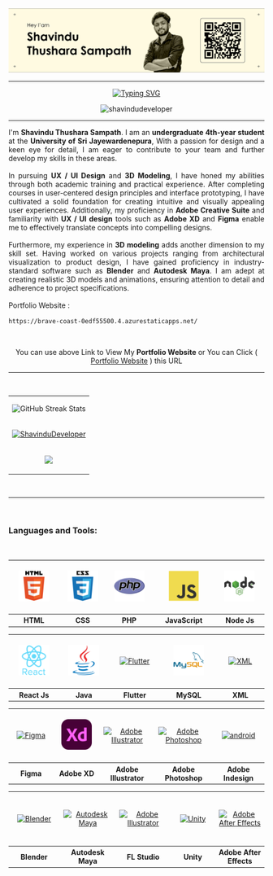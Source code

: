 <img src="https://github.com/ShavinduDeveloper/ShavinduDeveloper/blob/03b5d551d69b422b6cad7319e6d4248945bf8845/Resources/Cover%20Photo.png" alt="Cover Photo" />
  
  ---

<p align="center">
<a href="https://git.io/typing-svg"><img src="https://readme-typing-svg.herokuapp.com?font=Fira+Code&size=15&pause=1000&color=FFFAE1&center=true&vCenter=true&random=false&width=435&lines=I'm+Shavindu+Thushara+Sampath;I+am+an+undergraduate+4th-year+student+at;University+of+Sri+Jayewardenepura.;I'm+UX+%2F+UI+Designer;I'm+3D+Artist+;I'm+Foley+Artist;I'm+Graphic+Designer;I'm+Web+Developer;I'm+Mobile+Application+Developer;I'm+Desktop+Application+Developer;I'm+Logo+Designer" alt="Typing SVG" /></a>
</p>
  
  <p align="center"> <img src="https://komarev.com/ghpvc/?username=shavindudeveloper&label=Profile%20views&color=0e75b6&style=flat" alt="shavindudeveloper" width="150px"/> </p>
  
  ---
  
  <p align="justify">
    I'm <b>Shavindu Thushara Sampath</b>. I am an <b>undergraduate 4th-year student</b> at the <b>University of Sri Jayewardenepura</b>, With a passion for design and a keen eye for detail, I am eager to contribute to your team and further develop my skills in these areas.
    <br><br>
    In pursuing <b>UX / UI Design</b> and <b>3D Modeling</b>, I have honed my abilities through both academic training and practical experience. After completing courses in user-centered design principles and interface prototyping, I have cultivated a solid foundation for creating intuitive and visually appealing user experiences. Additionally, my proficiency in <b>Adobe Creative Suite</b> and familiarity with <b>UX / UI design</b> tools such as <b>Adobe XD</b> and <b>Figma</b> enable me to effectively translate concepts into compelling designs.
    <br>
    <br>
    Furthermore, my experience in <b>3D modeling</b> adds another dimension to my skill set. Having worked on various projects ranging from architectural visualization to product design, I have gained proficiency in industry-standard software such as <b>Blender</b> and <b>Autodesk Maya</b>. I am adept at creating realistic 3D models and animations, ensuring attention to detail and adherence to project specifications. 
    <br>
    <br>
    Portfolio Website : 
    
    https://brave-coast-0edf55500.4.azurestaticapps.net/
  <br>
  <p align="center">You can use above Link to View My <b>Portfolio Website</b> or You can Click ( <a href="https://brave-coast-0edf55500.4.azurestaticapps.net/">Portfolio Website</a> ) this URL </p>
  
  ---
  <br>
</p>

<table align="center">
  <tr>
    <td colspan="2">
      <p align="center">
        <img src="https://github-readme-streak-stats.herokuapp.com/?user=ShavinduDeveloper&theme=dark&date_format=j%20M%5B%20Y%5D&currStreakLabel=6FDA44&fire=6FDA44&ring=6FDA44" alt="GitHub Streak Stats" height="200" />
      </p>
    </td>
  </tr>
  <tr align="center">
    <td colspan="2">
      <p align="center">
        
  [![ShavinduDeveloper](https://github-readme-stats.vercel.app/api?username=ShavinduDeveloper\&show_icons=true\&theme=dark#gh-dark-mode-only)](https://github.com/ShavinduDeveloper)
      </p>
    </td>
  </tr>
  <tr align="center">
    <td colspan="2">
      <p align="center">
        <img src="https://github-readme-stats.vercel.app/api/top-langs/?username=ShavinduDeveloper&hide=TeX&title_color=6FDA44&text_color=c9cacc&icon_color=blueviolet&bg_color=1d1f21&theme=dark">
      </p>
    </td>
  </tr>
</table>
<br>

---
<br>

### Languages and Tools:

<br>

<table>
  <tr>
    <td width="200px" height="100px">
      <a href="https://www.w3.org/html/" target="_blank" rel="noreferrer">
        <p align="center">
          <img src="https://raw.githubusercontent.com/devicons/devicon/master/icons/html5/html5-original-wordmark.svg" alt="HTML" width="60" height="60"/>
        </p>
      </a>
    </td>
    <td width="200px" height="100px">
      <a href="https://www.w3schools.com/css/" target="_blank" rel="noreferrer">
        <p align="center">
          <img src="https://raw.githubusercontent.com/devicons/devicon/master/icons/css3/css3-original-wordmark.svg" alt="CSS" width="60" height="60"/>
        </p>
      </a>
    </td>
    <td width="200px" height="100px">
      <a href="https://www.php.net" target="_blank" rel="noreferrer">
        <p align="center">
          <img src="https://raw.githubusercontent.com/devicons/devicon/master/icons/php/php-original.svg" alt="PHP" width="60" height="60"/>
        </p>
      </a>
    </td>
    <td width="200px" height="100px">
      <a href="https://developer.mozilla.org/en-US/docs/Web/JavaScript" target="_blank" rel="noreferrer">
        <p align="center">
          <img src="https://raw.githubusercontent.com/devicons/devicon/master/icons/javascript/javascript-original.svg" alt="JavaScript" width="60" height="60"/>
        </p>
      </a>
    </td>
    <td width="200px" height="100px">
      <a href="https://nodejs.org" target="_blank" rel="noreferrer">
        <p align="center">
          <img src="https://raw.githubusercontent.com/devicons/devicon/master/icons/nodejs/nodejs-original-wordmark.svg" alt="Node Js" width="60" height="60"/>
        </p>
      </a>
    </td>
  </tr>
  <tr>
    <th>HTML</th>
    <th>CSS</th>
    <th>PHP</th>
    <th>JavaScript</th>
    <th>Node Js</th>
  </tr>
</table>
<table>
  <tr>
    <td width="200px" height="100px">
      <a href="https://reactjs.org/" target="_blank" rel="noreferrer">
        <p align="center">
          <img src="https://raw.githubusercontent.com/devicons/devicon/master/icons/react/react-original-wordmark.svg" alt="React Js" width="60" height="60"/>
        </p>
      </a>
    </td>
    <td width="200px" height="100px">
      <a href="https://www.java.com" target="_blank" rel="noreferrer">
        <p align="center">
          <img src="https://raw.githubusercontent.com/devicons/devicon/master/icons/java/java-original.svg" alt="Java" width="60" height="60"/>
        </p>
      </a>
    </td>
    <td width="200px" height="100px">
      <a href="https://flutter.dev" target="_blank" rel="noreferrer">
        <p align="center">
          <img src="https://www.vectorlogo.zone/logos/flutterio/flutterio-icon.svg" alt="Flutter" width="60" height="60"/>
        </p>
      </a>
    </td>
    <td width="200px" height="100px">
      <a href="https://www.mysql.com/" target="_blank" rel="noreferrer">
        <p align="center">
          <img src="https://raw.githubusercontent.com/devicons/devicon/master/icons/mysql/mysql-original-wordmark.svg" alt="MySQL" width="60" height="60"/>
        </p>
      </a>
    </td>
    <td width="200px" height="100px">
      <a href="https://www.w3schools.com/xml/" target="_blank" rel="noreferrer">
        <p align="center">
          <img src="https://www.svgrepo.com/show/31053/xml.svg" alt="XML" width="60" height="60"/>
        </p>
      </a>
    </td>
  </tr>
  <tr>
    <th>React Js</th>
    <th>Java</th>
    <th>Flutter</th>
    <th>MySQL</th>
    <th>XML</th>
  </tr>
</table>

<table>
  <tr>
    <td width="200px" height="100px">
      <a href="https://www.figma.com/" target="_blank" rel="noreferrer">
        <p align="center">
          <img src="https://www.vectorlogo.zone/logos/figma/figma-icon.svg" alt="Figma" width="60" height="60"/>
        </p>
      </a>
    </td>
    <td width="200px" height="100px">
      <a href="https://adobexdplatform.com/" target="_blank" rel="noreferrer">
        <p align="center">
          <img src="https://github.com/tandpfun/skill-icons/blob/main/icons/XD.svg" alt="Adobe XD" width="60" height="60"/>
        </p>
      </a>
    </td>
    <td width="200px" height="100px">
      <a href="https://www.adobe.com/in/products/illustrator.html" target="_blank" rel="noreferrer">
        <p align="center">
          <img src="https://www.vectorlogo.zone/logos/adobe_illustrator/adobe_illustrator-icon.svg" alt="Adobe Illustrator" width="60" height="60"/>
        </p>
      </a>
    </td>
    <td width="200px" height="100px">
      <a href="https://www.adobe.com/products/photoshopfamily.html" target="_blank" rel="noreferrer">
        <p align="center">
          <img src="https://www.svgrepo.com/show/373968/photoshop.svg" alt="Adobe Photoshop" width="60" height="60"/>
        </p>
      </a>
    </td>
    <td width="200px" height="100px">
      <a href="https://www.adobe.com/products/indesign.html" target="_blank" rel="noreferrer">
        <p align="center">
          <img src="https://www.svgrepo.com/show/303188/indesign-cc-logo.svg" alt="android" width="60" height="60"/>
        </p>
      </a>
    </td>
  </tr>
  <tr>
    <th>Figma</th>
    <th>Adobe XD</th>
    <th>Adobe Illustrator</th>
    <th>Adobe Photoshop</th>
    <th>Adobe Indesign</th>
  </tr>
</table>

<table>
  <tr>
    <td width="200px" height="100px">
      <a href="https://www.blender.org/" target="_blank" rel="noreferrer">
        <p align="center">
          <img src="https://www.svgrepo.com/show/353488/blender.svg" alt="Blender" width="60" height="60"/>
        </p>
      </a>
    </td>
    <td width="200px" height="100px">
      <a href="https://www.autodesk.com/products/maya/overview?term=1-YEAR&tab=subscription&plc=MAYA" target="_blank" rel="noreferrer">
        <p align="center">
          <img src="https://banner2.cleanpng.com/20190306/tg/kisspng-autodesk-maya-computer-icons-portable-network-grap-5c8019ec7cbb67.4418013315518991165109.jpg" alt="Autodesk Maya" width="60" height="60"/>
        </p>
      </a>
    </td>
    <td width="200px" height="100px">
      <a href="https://www.image-line.com/" target="_blank" rel="noreferrer">
        <p align="center">
          <img src="https://mir-s3-cdn-cf.behance.net/project_modules/max_1200/819aa0107793711.5faf0495c2d8b.png" alt="Adobe Illustrator" width="60" height="60"/>
        </p>
      </a>
    </td>
    <td width="200px" height="100px">
      <a href="https://unity.com/" target="_blank" rel="noreferrer">
        <p align="center">
          <img src="https://www.vectorlogo.zone/logos/unity3d/unity3d-icon.svg" alt="Unity" width="60" height="60"/>
        </p>
      </a>
    </td>
    <td width="200px" height="100px">
      <a href="https://www.adobe.com/ca/products/aftereffects.html" target="_blank" rel="noreferrer">
        <p align="center">
          <img src="https://www.svgrepo.com/show/452141/adobe-after-effects.svg" alt="Adobe After Effects" width="60" height="60"/>
        </p>
      </a>
    </td>
  </tr>
  <tr>
    <th>Blender</th>
    <th>Autodesk Maya</th>
    <th>FL Studio</th>
    <th>Unity</th>
    <th>Adobe After Effects</th>
  </tr>
</table>


<!--
<p align="left"> 
  <a href="https://firebase.google.com/" target="_blank" rel="noreferrer"> <img src="https://www.vectorlogo.zone/logos/firebase/firebase-icon.svg" alt="firebase" width="40" height="40"/> </a>  
  <a href="https://git-scm.com/" target="_blank" rel="noreferrer"> <img src="https://www.vectorlogo.zone/logos/git-scm/git-scm-icon.svg" alt="git" width="40" height="40"/> </a>
  <a href="" target="_blank" rel="noreferrer"> <img src="" alt="illustrator" width="40" height="40"/> </a>  
  <a href="" target="_blank" rel="noreferrer"> <img src="" alt="unity" width="40" height="40"/> </a> 
  </p>

#### Responsive Card Theme



*   Customizing repo card

![Customized Card](https://github-readme-stats.vercel.app/api/pin?username=ShavinduDeveloper\&repo=Portfolio-Website\&title_color=fff\&icon_color=f9f9f9\&text_color=9f9f9f\&bg_color=151515)


-->
